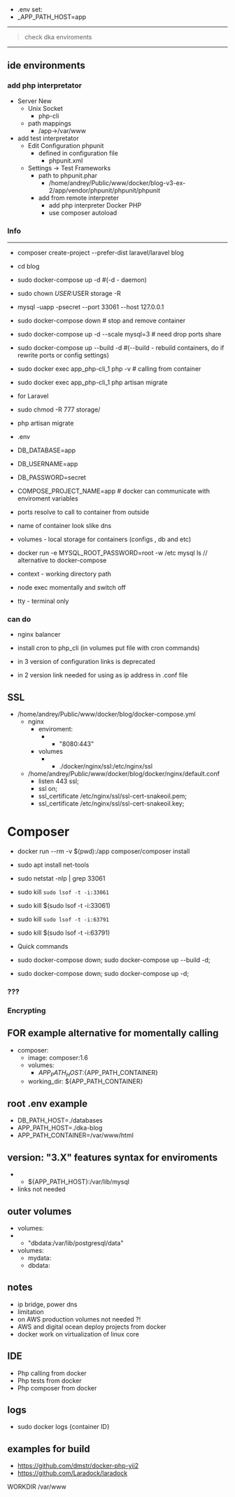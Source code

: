 
* .env set:
* _APP_PATH_HOST=app

---
>check dka enviroments
---

## ide environments

### add php interpretator

* Server New
    * Unix Socket
      * php-cli
  * path mappings
    * <Project root>/app→/var/www
* add test interpretator
  * Edit Configuration phpunit
    * defined in configuration file
      * phpunit.xml
  * Settings -> Test Frameworks
    * path to phpunit.phar
      * /home/andrey/Public/www/docker/blog-v3-ex-2/app/vendor/phpunit/phpunit/phpunit
    * add from remote interpreter
      * add php interpreter Docker PHP
      * use composer autoload

### Info
---
* composer create-project --prefer-dist laravel/laravel blog
* cd blog
* sudo docker-compose up -d #(-d - daemon)
* sudo chown $USER:$USER storage -R
* mysql -uapp -psecret --port 33061 --host 127.0.0.1
* sudo docker-compose down # stop and remove container
* sudo docker-compose up -d --scale mysql=3 # need drop ports share
* sudo docker-compose up --build -d #(--build - rebuild containers, do if rewrite ports or config settings)
* sudo docker exec app_php-cli_1 php -v # calling from container
* sudo docker exec app_php-cli_1 php artisan migrate

* for Laravel
* sudo chmod -R 777 storage/
* php artisan migrate

* .env
* DB_DATABASE=app
* DB_USERNAME=app
* DB_PASSWORD=secret
* COMPOSE_PROJECT_NAME=app # docker can communicate with enviroment variables

* ports resolve to call to container from outside
* name of container look slike dns
* volumes - local storage for containers (configs , db and etc)
* docker run -e MYSQL_ROOT_PASSWORD=root -w /etc mysql ls // alternative to docker-compose
* context - working directory path
* node exec momentally and switch off
* tty - terminal only

### can do

* nginx balancer
* install cron to php_cli (in volumes put file with cron commands)

* in 3 version of configuration links is deprecated
* in 2 version link needed for using as ip address in .conf file

## SSL
* /home/andrey/Public/www/docker/blog/docker-compose.yml
    * nginx
      * enviroment:
        * - "8080:443"
      * volumes
        * - ./docker/nginx/ssl:/etc/nginx/ssl
  * /home/andrey/Public/www/docker/blog/docker/nginx/default.conf
    * listen 443 ssl;
    * ssl on;
    * ssl_certificate /etc/nginx/ssl/ssl-cert-snakeoil.pem;
    * ssl_certificate /etc/nginx/ssl/ssl-cert-snakeoil.key;

# Composer
* docker run --rm -v $(pwd):/app composer/composer install
* sudo apt install net-tools
* sudo netstat -nlp | grep 33061
* sudo kill `sudo lsof -t -i:33061`
* sudo kill $(sudo lsof -t -i:33061)
* sudo kill `sudo lsof -t -i:63791`
* sudo kill $(sudo lsof -t -i:63791)

* Quick commands
* sudo docker-compose down; sudo docker-compose up --build -d;
* sudo docker-compose down; sudo docker-compose up -d;


### ???
### Encrypting

## FOR example alternative for momentally calling
* composer:
   * image: composer:1.6
   * volumes:
      * ${APP_PATH_HOST}:${APP_PATH_CONTAINER}
   * working_dir: ${APP_PATH_CONTAINER}

## root .env example
* DB_PATH_HOST=./databases
* APP_PATH_HOST=./dka-blog
* APP_PATH_CONTAINER=/var/www/html

## version: "3.X" features syntax for enviroments
* - ${APP_PATH_HOST}:/var/lib/mysql
* links not needed
## outer volumes
*  volumes:
*    - "dbdata:/var/lib/postgresql/data"
* volumes:
  *  mydata:
  *  dbdata:


## notes
* ip bridge, power dns
* limitation
* on AWS production volumes not needed ?!
* AWS and digital ocean deploy projects from docker
* docker work on virtualization of linux core

## IDE
* Php calling from docker
* Php tests from docker
* Php composer from docker

## logs
* sudo docker logs {container ID}

## examples for build
* https://github.com/dmstr/docker-php-yii2
* https://github.com/Laradock/laradock

WORKDIR /var/www


